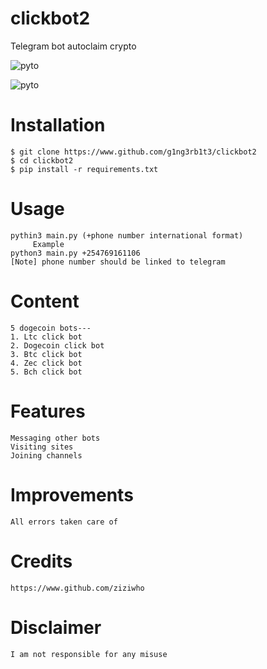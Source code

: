 # clickbot2
Telegram bot autoclaim crypto
<P align="left">
  <a><img title="pyto"src="https://img.shields.io/badge/90%25-Python-yellowgreen"></a>
</p>
<p align="left">
  <a><img title="pyto"src="https://img.shields.io/badge/10%25-knowledge-redblack"></a>
</p>

# Installation
```
$ git clone https://www.github.com/g1ng3rb1t3/clickbot2
$ cd clickbot2
$ pip install -r requirements.txt

```
# Usage
```
pythin3 main.py (+phone number international format)
     Example
python3 main.py +254769161106
[Note] phone number should be linked to telegram
```
# Content
```
5 dogecoin bots---
1. Ltc click bot
2. Dogecoin click bot
3. Btc click bot
4. Zec click bot
5. Bch click bot
```
# Features
```
Messaging other bots
Visiting sites
Joining channels
```
# Improvements
```
All errors taken care of
```
# Credits 
```
https://www.github.com/ziziwho
```
# Disclaimer
```
I am not responsible for any misuse
```
